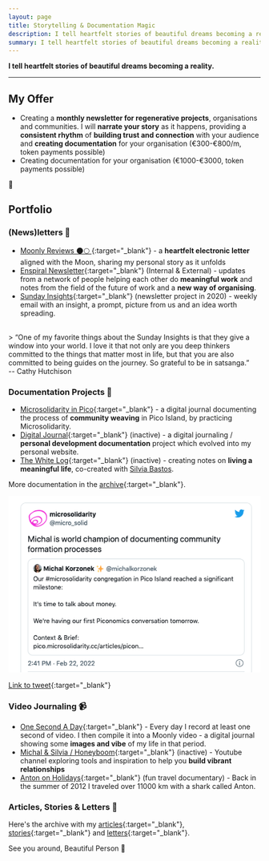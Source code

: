 ```yaml
---
layout: page
title: Storytelling & Documentation Magic
description: I tell heartfelt stories of beautiful dreams becoming a reality.
summary: I tell heartfelt stories of beautiful dreams becoming a reality.
---
```


**I tell heartfelt stories of beautiful dreams becoming a reality.**

---

## My Offer
- Creating a **monthly newsletter for regenerative projects**, organisations and communities. I will **narrate your story** as it happens, providing a **consistent rhythm** of **building trust and connection** with your audience and **creating documentation** for your organisation (€300-€800/m, token payments possible)
- Creating documentation for your organisation (€1000-€3000, token payments possible)

<p>🌳</p>

## Portfolio

### (News)letters 💌
- [Moonly Reviews 🌑🌕 ](https://michalkorzonek.com/moonly-reviews){:target="_blank"} - a **heartfelt electronic letter** aligned with the Moon, sharing my personal story as it unfolds
- [Enspiral Newsletter](https://www.enspiral.com/){:target="_blank"} (Internal & External) - updates from a network of people helping each other do **meaningful work** and notes from the field of the future of work and a **new way of organising**.
- [Sunday Insights](https://docs.google.com/document/d/163FC_CZsNVmpjaw1Mty4PJvIhrGwqIDE9aa6YyU1AXw/edit?usp=sharing){:target="_blank"} (newsletter project in 2020) - weekly email with an insight, a prompt, picture from us and an idea worth spreading.
<br>
> “One of my favorite things about the Sunday Insights is that they give a window into your world. I love it that not only are you deep thinkers committed to the things that matter most in life, but that you are also committed to being guides on the journey. So grateful to be in satsanga.” <br> -- Cathy Hutchison

### Documentation Projects 📖
- [Microsolidarity in Pico](https://pico.microsolidarity.cc/){:target="_blank"} - a digital journal documenting the process of **community weaving** in Pico Island, by practicing Microsolidarity.
- [Digital Journal](https://heymichal.gitbook.io/journal/){:target="_blank"}  (inactive) - a digital journaling / **personal development documentation** project which evolved into my personal website.
- [The White Log](https://heymichal.gitbook.io/whitelog/){:target="_blank"} (inactive) -  creating notes on **living a meaningful life**, co-created with [Silvia Bastos](https://silviamakesdrawings.com).

More documentation in the [archive](https://michalkorzonek.com/tag/documentation/){:target="_blank"}.

![Documentation world champion](/assets/documentation-world-champion.png)

[Link to tweet](https://twitter.com/micro_solid/status/1496148154655330310){:target="_blank"}

### Video Journaling 📹
- [One Second A Day](https://michalkorzonek.com/one-second-a-day){:target="_blank"} - Every day I record at least one second of video. I then compile it into a Moonly video - a digital journal showing some **images and vibe** of my life in that period.
- [Michal & Silvia / Honeyboom](https://www.youtube.com/channel/UCFkEEtX7yPtYD0Om0GPwL7w/videos){:target="_blank"} (inactive) - Youtube channel exploring tools and inspiration to help you **build vibrant relationships**
- [Anton on Holidays](https://www.youtube.com/watch?v=sMdFqFmjje4){:target="_blank"} (fun travel documentary) - Back in the summer of 2012 I traveled over 11000 km with a shark called Anton.

### Articles, Stories & Letters 📝
Here's the archive with my [articles](https://michalkorzonek.com/tag/articles/){:target="_blank"}, [stories](https://michalkorzonek.com/tag/stories/){:target="_blank"} and [letters](https://michalkorzonek.com/tag/letters/){:target="_blank"}.


See you around, Beautiful Person
💜
<br>